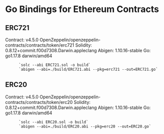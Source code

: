 # Go Bindings for Ethereum Contracts

## ERC721
Contract: v4.5.0 OpenZeppelin/openzeppelin-contracts/contracts/token/erc721
Solidity: 0.8.12+commit.f00d7308.Darwin.appleclang
Abigen:   1.10.16-stable
Go:       go1.17.8 darwin/amd64

          `solc --abi ERC721.sol -o build`
          `abigen --abi=./build/ERC721.abi --pkg=erc721 --out=ERC721.go`

## ERC20
Contract: v4.5.0 OpenZeppelin/openzeppelin-contracts/contracts/token/erc20
Solidity: 0.8.12+commit.f00d7308.Darwin.appleclang
Abigen:   1.10.16-stable
Go:       go1.17.8 darwin/amd64

          `solc --abi ERC20.sol -o build`
          `abigen --abi=./build/ERC20.abi --pkg=erc20 --out=ERC20.go`

